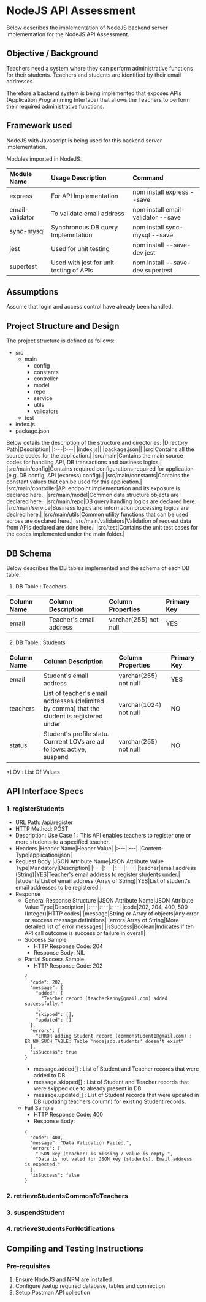 # NodeJS API Assessment
Below describes the implementation of NodeJS backend server implementation for the NodeJS API Assessment. 

## Objective / Background
Teachers need a system where they can perform administrative functions for their students.
Teachers and students are identified by their email addresses.

Therefore a backend system is being implemented that exposes APIs (Application Programming Interface) that allows the Teachers to perform their required administrative functions.

## Framework used
NodeJS with Javascript is being used for this backend server implementation.

Modules imported in NodeJS:

|Module Name|Usage Description|Command|
|:---|:---|:---|
|express|For API Implementation|npm install express --save|                
|email-validator|To validate email address|npm install email-validator --save|
|sync-mysql|Synchronous DB query Implemntation|npm install sync-mysql --save|
|jest|Used for unit testing|npm install --save-dev jest|
|supertest|Used with jest for unit testing of APIs|npm install --save-dev supertest|

## Assumptions
Assume that login and access control have already been handled.

## Project Structure and Design
The project structure is defined as follows:
- src
  - main
    - config
    - constants
    - controller
    - model
    - repo
    - service
    - utils
    - validators
  - test
- index.js
- package.json

Below details the description of the structure and directories:
|Directory Path|Description|
|:---|:---|
|index.js|<TBC>|
|package.json|<TBC>|
|src|Contains all the source codes for the application.|
|src/main|Contains the main source codes for handling API, DB transactions and business logics.|
|src/main/config|Contains required configurations required for application (e.g. DB config, API (express) config).|
|src/main/constants|Contains the constant values that can be used for this application.|
|src/main/controller|API endpoint implementation and its exposure is declared here.|
|src/main/model|Common data structure objects are declared here.|
|src/main/repo|DB query handling logics are declared here.|
|src/main/service|Business logics and information processing logics are declred here.|
|src/main/utils|Common utility functions that can be used across are declared here.|
|src/main/validators|Validation of request data from APIs declared are done here.|
|src/test|Contains the unit test cases for the codes implemented under the main folder.|

## DB Schema
Below describes the DB tables implemented and the schema of each DB table.

1. DB Table : Teachers

|Column Name|Column Description|Column Properties|Primary Key|
|:---|:---|:---|:---|
|email|Teacher's email address|varchar(255) not null|YES|
  
2. DB Table : Students

|Column Name|Column Description|Column Properties|Primary Key|
|:---|:---|:---|:---|
|email|Student's email address|varchar(255) not null|YES|
|teachers|List of teacher's email addresses (delimited by comma) that the student is registered under|varchar(1024) not null|NO|
|status|Student's profile statu. Currrent LOVs are ad follows: active, suspend|varchar(255) not null|NO|
  
*LOV : List Of Values

## API Interface Specs
### 1. registerStudents
  - URL Path: /api/register
  - HTTP Method: POST
  - Description: Use Case 1 : This API enables teachers to register one or more students to a specified teacher.
  - Headers
    |Header Name|Header Value|
    |:---|:---|
    |Content-Type|application/json|
  - Request Body
    |JSON Attribute Name|JSON Attribute Value Type|Mandatory|Description|
    |:---|:---|:---|:---|
    |teacher|email address (String)|YES|Teacher's email address to register students under.|
    |students|List of email address (Array of String)|YES|List of student's email addresses to be registered.|
  - Response
    - General Response Structure
        |JSON Attribute Name|JSON Attribute Value Type|Description|
        |:---|:---|:---|
        |code|202, 204, 400, 500 (Integer)|HTTP codes|
        |message|String or Array of objects|Any error or success message definitions|
        |errors|Array of String|More detailed list of error messages|
        |isSuccess|Boolean|Indicates if teh API call outcome is success or failure in overall|
    - Success Sample
      - HTTP Response Code: 204
      - Response Body: NIL
    - Partial Success Sample
      - HTTP Response Code: 202
      ```
      {
        "code": 202,
        "message": {
          "added": [
            "Teacher record (teacherkenny@gmail.com) added successfully."
          ],
          "skipped": [],
          "updated": []
        },
        "errors": [
          "ERROR adding Student record (commonstudent1@gmail.com) : ER_NO_SUCH_TABLE: Table 'nodejsdb.students' doesn't exist"
        ],
        "isSuccess": true
      }
      ```
      - message.added[] : List of Student and Teacher records that were added to DB.
      - message.skipped[] : List of Student and Teacher records that were skipped due to already present in DB.
      - message.updated[] : List of Student records that were updated in DB (updating teachers column) for existing Student records.
    - Fail Sample
      - HTTP Response Code: 400
      - Response Body:
      ```
      {
        "code": 400,
        "message": "Data Validation Failed.",
        "errors": [
          "JSON key (teacher) is missing / value is empty.",
          "Data is not valid for JSON key (students). Email address is expected."
        ],
        "isSuccess": false
      }
      ```
### 2. retrieveStudentsCommonToTeachers
### 3. suspendStudent
### 4. retrieveStudentsForNotifications

## Compiling and Testing Instructions
### Pre-requisites
1. Ensure NodeJS and NPM are installed
2. Configure /setup required database, tables and connection
3. Setup Postman API collection
